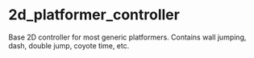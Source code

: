 # 2d_platformer_controller
Base 2D controller for most generic platformers. Contains wall jumping, dash, double jump, coyote time, etc.
